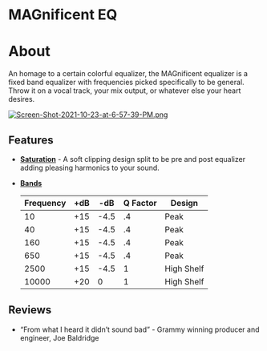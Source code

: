 # MAGnificent EQ

# About

An homage to a certain colorful equalizer, the MAGnificent equalizer is a fixed band equalizer with frequencies picked specifically to be general. Throw it on a vocal track, your mix output, or whatever else your heart desires.

[![Screen-Shot-2021-10-23-at-6-57-39-PM.png](https://i.postimg.cc/xd2wFjN9/Screen-Shot-2021-10-23-at-6-57-39-PM.png)](https://postimg.cc/sMTHMrJL)

## Features

- **<u>Saturation</u>** - A soft clipping design split to be pre and post equalizer adding pleasing harmonics to your sound.

- **<u>Bands</u>**

    | Frequency | +dB  | -dB  | Q Factor | Design     |
    | --------- | ---- | ---- | -------- | ---------- |
    | 10        | +15  | -4.5 | .4       | Peak       |
    | 40        | +15  | -4.5 | .4       | Peak       |
    | 160       | +15  | -4.5 | .4       | Peak       |
    | 650       | +15  | -4.5 | .4       | Peak       |
    | 2500      | +15  | -4.5 | 1        | High Shelf |
    | 10000     | +20  | 0    | 1        | High Shelf |

## Reviews

- “From what I heard it didn’t sound bad” - Grammy winning producer and engineer, Joe Baldridge